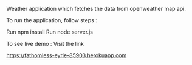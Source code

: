 Weather application which fetches the data from openweather map api.

To run the application, follow steps :

Run npm install
Run node server.js

To see live demo : Visit the link

https://fathomless-eyrie-85903.herokuapp.com